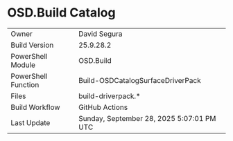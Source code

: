 ﻿# OSD.Build Catalog

| | |
|-|-|
| Owner | David Segura |
| Build Version | 25.9.28.2 |
| PowerShell Module | OSD.Build |
| PowerShell Function | Build-OSDCatalogSurfaceDriverPack |
| Files | build-driverpack.* |
| Build Workflow | GitHub Actions |
| Last Update | Sunday, September 28, 2025 5:07:01 PM UTC |
